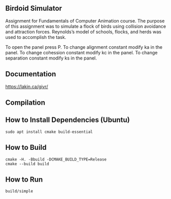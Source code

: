 Birdoid Simulator
-----------------
Assignment for Fundamentals of Computer Animation course. The purpose of this assignment was to simulate a flock of birds using collision avoidance and attraction forces. Reynolds’s model of schools, flocks, and herds was used to accomplish the task.

To open the panel press P.
To change alignment constant modify ka in the panel.
To change cohession constant modify kc in the panel.
To change separation constant modify ks in the panel.

Documentation
-------------

https://lakin.ca/givr/

Compilation
-----------

## How to Install Dependencies (Ubuntu)

    sudo apt install cmake build-essential

## How to Build

    cmake -H. -Bbuild -DCMAKE_BUILD_TYPE=Release
    cmake --build build

## How to Run

    build/simple
